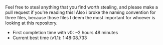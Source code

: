 Feel free to steal anything that you find worth stealing, and please make a pull request if you're reading this!
Also i broke the naming convention for three files, because those files I deem the most important for whoever is looking at this repository.
* First completion time with v0: ~2 hours 48 minutes
* Current best time (v1.1): 1:48:08.733